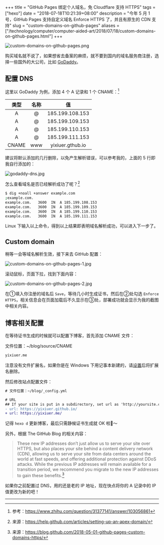 +++
title = "GitHub Pages 绑定个人域名，免 Cloudflare 支持 HTTPS"
tags = ["hexo"]
date = "2018-07-18T10:21:39+08:00"
description = "今年 5 月 1 号，GitHub Pages 支持自定义域名 Enforce HTTPS 了，并且有原生的 CDN 支持"
slug = "custom-domains-on-github-pages"
aliases = ["/technology/computer/computer-aided-art/2018/07/18/custom-domains-on-github-pages.html"]
+++

![custom-domains-on-github-pages.png](/images/custom-domains-on-github-pages.png "HTTPS")

购买域名就不说了，如果想省去备案的麻烦，就不要到国内的域名服务商注册，选择一些国外的大公司，比如 [GoDaddy](https://sg.godaddy.com/zh/)。

## 配置 DNS

这里以 GoDaddy 为例，添加 4 个 A 记录和 1 个 CNAME：[^1]

类型 | 名称 | 值
:---:|:---:|:---:
A | @ | 185.199.108.153
A | @ | 185.199.109.153
A | @ | 185.199.110.153
A | @ | 185.199.111.153
CNAME | www | yixiuer.gthub.io

建议将默认添加的几行删除，以免产生解析错误，可以参考我的，上面的 5 行即我自行添加的：

![godaddy-dns.jpg](/images/godaddy-dns.jpg)

怎么查看域名是否已经解析成功了呢？[^2]

```bash
$ dig +noall +answer example.com
;example.com.
example.com.   3600  IN  A 185.199.108.153
example.com.   3600  IN  A 185.199.109.153
example.com.   3600  IN  A 185.199.110.153
example.com.   3600  IN  A 185.199.111.153
```

Linux 下输入以上命令，得到以上结果即表明域名解析成功，可以进入下一步了。

## Custom domain

稍等一会等域名解析生效，接下来去 GitHub 配置：

![custom-domains-on-github-pages-1.jpg](/images/custom-domains-on-github-pages-1.jpg)

滚动鼠标，页面下拉，找到下面内容：

![custom-domains-on-github-pages-2.jpg](/images/custom-domains-on-github-pages-2.jpg)

在①填入你注册的域名后 `Save`，等待几小时生成证书，然后在②处勾选 `Enforce HTTPS`，相关信息会在页面加载后不久显示在③处，部署成功就会显示为我的截图中相关内容。

## 博客相关配置

在等待证书生成的时候就可以配置下博客，首先添加 CNAME 文件：

文件位置：~/blog/source/CNAME

```txt
yixiuer.me
```

注意没有文件扩展名，如果你是在 Windows 下用记事本新建的，请[设置](https://jingyan.baidu.com/article/f00622282564bdfbd3f0c827.html)后将扩展名删除。

然后修改站点配置文件：

```diff
# 文件位置：~/blog/_config.yml

# URL
## If your site is put in a subdirectory, set url as 'http://yoursite.com/child' and root as '/child/'
- url: https://yixiuer.github.io/
+ url: https://yixiuer.me/
```

记得 `hexo d` 更新博客，最后只需静候证书生成就 OK 啦🍻～

另外，根据 The GitHub Blog 的相关内容：

> These new IP addresses don’t just allow us to serve your site over HTTPS, but also places your site behind a content delivery network (CDN), allowing us to serve your site from data centers around the world at fast speeds, and offering additional protection against DDoS attacks. While the previous IP addresses will remain available for a transition period, we recommend you migrate to the new IP addresses to gain these benefits.[^3]

如果你之前配置过 DNS，用的还是老的 IP 地址，现在快点将你的 A 记录中的 IP 值更改为新的吧！

---

[^1]: 参考：https://www.zhihu.com/question/31377141/answer/103056861
[^2]: 来源：https://help.github.com/articles/setting-up-an-apex-domain/
[^3]: 来源：https://blog.github.com/2018-05-01-github-pages-custom-domains-https/
